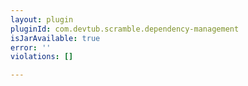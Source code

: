 ```yaml
---
layout: plugin
pluginId: com.devtub.scramble.dependency-management
isJarAvailable: true
error: ''
violations: []

---
```

